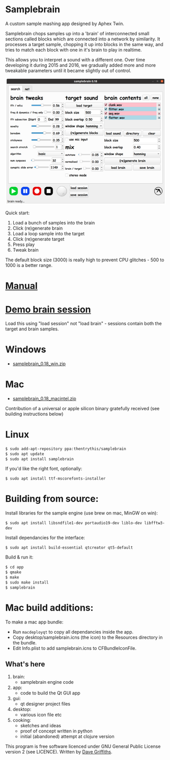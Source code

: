 # Samplebrain

A custom sample mashing app designed by Aphex Twin.

Samplebrain chops samples up into a 'brain' of interconnected small
sections called blocks which are connected into a network by
similarity. It processes a target sample, chopping it up into blocks
in the same way, and tries to match each block with one in it's brain
to play in realtime.

This allows you to interpret a sound with a different one. Over time
developing it during 2015 and 2016, we gradually added more and more
tweakable parameters until it became slightly out of control.

![](docs/pics/screenshot.png)
    
Quick start:

1. Load a bunch of samples into the brain
2. Click (re)generate brain
3. Load a loop sample into the target
4. Click (re)generate target
5. Press play
6. Tweak brain

The default block size (3000) is really high to prevent CPU glitches -
500 to 1000 is a better range.
    
# [Manual](docs/manual.md)
        
# [Demo brain session](https://static.thentrythis.org/samplebrain/demo.samplebrain)    

Load this using "load session" not "load brain" - sessions contain
both the target and brain samples.
    
# Windows

* [samplebrain_0.18_win.zip](http://static.thentrythis.org/samplebrain/https://static.thentrythis.org/samplebrain/samplebrain_0.18_win.zip)

# Mac

* [samplebrain_0.18_macintel.zip](https://static.thentrythis.org/samplebrain/samplebrain_0.18_macintel.zip)

Contribution of a universal or apple silicon binary gratefully received (see building instructions below)

# Linux
    
    $ sudo add-apt-repository ppa:thentrythis/samplebrain
    $ sudo apt update
    $ sudo apt install samplebrain

If you'd like the right font, optionally:

    $ sudo apt install ttf-mscorefonts-installer
    
# Building from source:

Install libraries for the sample engine (use brew on mac, MinGW on win):
    
    $ sudo apt install libsndfile1-dev portaudio19-dev liblo-dev libfftw3-dev

Install dependancies for the interface:
        
    $ sudo apt install build-essential qtcreator qt5-default

Build & run it:

    $ cd app
    $ qmake
    $ make
    $ sudo make install
    $ samplebrain

# Mac build additions:

To make a mac app bundle:
    
* Run `macdeployqt` to copy all dependancies inside the app.
* Copy desktop/samplebrain.icns (the icon) to the Resources directory in the bundle.
* Edit Info.plist to add samplebrain.icns to CFBundleIconFile.
    
## What's here

1. brain:
    * samplebrain engine code
2. app:
    * code to build the Qt GUI app
3. gui:
    * qt designer project files
4. desktop:
    * various icon file etc
4. cooking:
    * sketches and ideas
    * proof of concept written in python
    * initial (abandoned) attempt at clojure version 
    
This program is free software licenced under GNU General Public
License version 2 (see LICENCE). Written by [Dave
Griffiths](http://https://thentrythis.org/about/dave/).